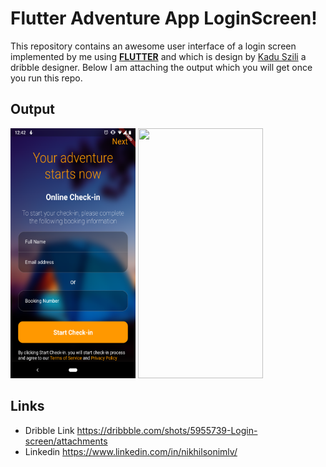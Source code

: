 # Flutter Adventure App LoginScreen!

This repository contains an awesome user interface of a  login screen implemented by me using **[FLUTTER](https://flutter.io/)** and which is design by [Kadu Szili](https://dribbble.com/udak) a dribble designer.
Below I am attaching the output which you will get once you run this repo.

## Output

<img src="assets/images/adventure_login_screenshot.png" width="200" height="400" /> <img src="assets/images/adventureGif.gif" width="200" height="400" />

## Links
 - Dribble Link https://dribbble.com/shots/5955739-Login-screen/attachments
 - Linkedin https://www.linkedin.com/in/nikhilsonimlv/


